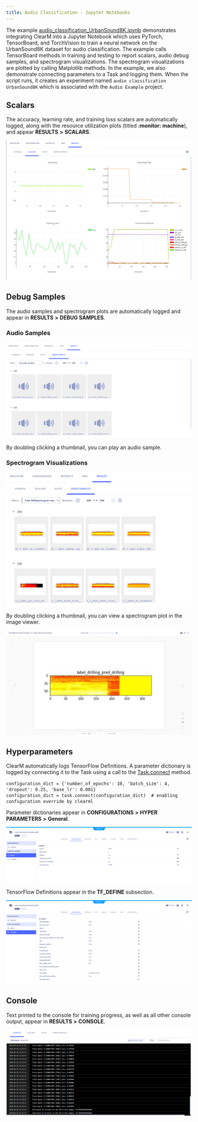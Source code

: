 ```yaml
---
title: Audio Classification - Jupyter Notebooks
---
```


The example [audio_classification_UrbanSound8K.ipynb](https://github.com/allegroai/clearml/blob/master/examples/frameworks/pytorch/notebooks/audio/audio_classifier_UrbanSound8K.ipynb) demonstrates integrating ClearM into a Jupyter Notebook which uses PyTorch, TensorBoard, and TorchVision to train a neural network on the UrbanSound8K dataset for audio classification. The example calls TensorBoard methods in training and testing to report scalars, audio debug samples, and spectrogram visualizations. The spectrogram visualizations are plotted by calling Matplotlib methods. In the example, we also demonstrate connecting parameters to a Task and logging them. When the script runs, it creates an experiment named `audio classification UrbanSound8K` which is associated with the `Audio Example` project.

## Scalars

The accuracy, learning rate, and training loss scalars are automatically logged, along with the resource utilization plots (titled **:monitor: machine**), and appear **RESULTS** **>** **SCALARS**.

![image](../../../../../img/examples_audio_classification_UrbanSound8K_03.png)

## Debug Samples

The audio samples and spectrogram plots are automatically logged and appear in **RESULTS** **>** **DEBUG SAMPLES**.

### Audio Samples

![image](../../../../../img/examples_audio_classification_UrbanSound8K_06.png)

By doubling clicking a thumbnail, you can play an audio sample.

### Spectrogram Visualizations

![image](../../../../../img/examples_audio_classification_UrbanSound8K_04.png)

By doubling clicking a thumbnail, you can view a spectrogram plot in the image viewer.

![image](../../../../../img/examples_audio_classification_UrbanSound8K_05.png)

## Hyperparameters

ClearM automatically logs TensorFlow Definitions. A parameter dictionary is logged by connecting it to the Task using 
a call to the [Task.connect](../../../../../references/sdk/task.md#connect) method. 

    configuration_dict = {'number_of_epochs': 10, 'batch_size': 4, 'dropout': 0.25, 'base_lr': 0.001}
    configuration_dict = task.connect(configuration_dict)  # enabling configuration override by clearml

Parameter dictionaries appear in **CONFIGURATIONS** **>** **HYPER PARAMETERS** **>** **General**.

![image](../../../../../img/examples_audio_classification_UrbanSound8K_01.png)

TensorFlow Definitions appear in the **TF_DEFINE** subsection.

![image](../../../../../img/examples_audio_classification_UrbanSound8K_01a.png)

## Console

Text printed to the console for training progress, as well as all other console output, appear in **RESULTS** **>** **CONSOLE**.

![image](../../../../../img/examples_audio_classification_UrbanSound8K_02.png)